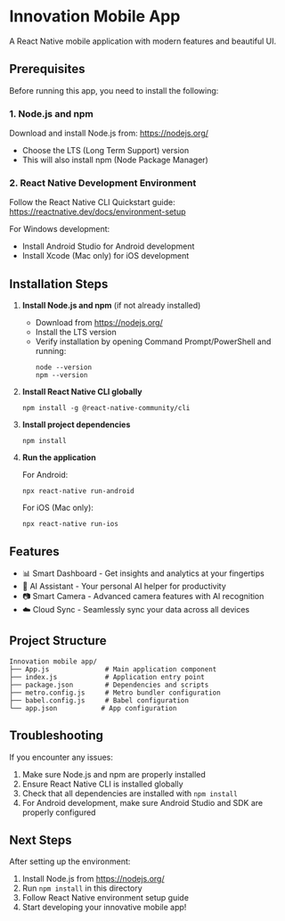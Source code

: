 # Innovation Mobile App

A React Native mobile application with modern features and beautiful UI.

## Prerequisites

Before running this app, you need to install the following:

### 1. Node.js and npm
Download and install Node.js from: https://nodejs.org/
- Choose the LTS (Long Term Support) version
- This will also install npm (Node Package Manager)

### 2. React Native Development Environment
Follow the React Native CLI Quickstart guide: https://reactnative.dev/docs/environment-setup

For Windows development:
- Install Android Studio for Android development
- Install Xcode (Mac only) for iOS development

## Installation Steps

1. **Install Node.js and npm** (if not already installed)
   - Download from https://nodejs.org/
   - Install the LTS version
   - Verify installation by opening Command Prompt/PowerShell and running:
     ```
     node --version
     npm --version
     ```

2. **Install React Native CLI globally**
   ```
   npm install -g @react-native-community/cli
   ```

3. **Install project dependencies**
   ```
   npm install
   ```

4. **Run the application**
   
   For Android:
   ```
   npx react-native run-android
   ```
   
   For iOS (Mac only):
   ```
   npx react-native run-ios
   ```

## Features

- 📊 Smart Dashboard - Get insights and analytics at your fingertips
- 🤖 AI Assistant - Your personal AI helper for productivity  
- 📷 Smart Camera - Advanced camera features with AI recognition
- ☁️ Cloud Sync - Seamlessly sync your data across all devices

## Project Structure

```
Innovation mobile app/
├── App.js              # Main application component
├── index.js            # Application entry point
├── package.json        # Dependencies and scripts
├── metro.config.js     # Metro bundler configuration
├── babel.config.js     # Babel configuration
└── app.json           # App configuration
```

## Troubleshooting

If you encounter any issues:

1. Make sure Node.js and npm are properly installed
2. Ensure React Native CLI is installed globally
3. Check that all dependencies are installed with `npm install`
4. For Android development, make sure Android Studio and SDK are properly configured

## Next Steps

After setting up the environment:
1. Install Node.js from https://nodejs.org/
2. Run `npm install` in this directory
3. Follow React Native environment setup guide
4. Start developing your innovative mobile app!
